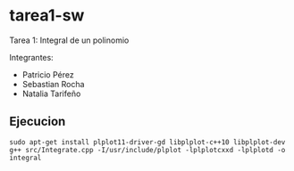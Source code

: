 tarea1-sw
=========

Tarea 1: Integral de un polinomio

Integrantes:

* Patricio Pérez
* Sebastian Rocha
* Natalia Tarifeño


Ejecucion
-------------

    sudo apt-get install plplot11-driver-gd libplplot-c++10 libplplot-dev
    g++ src/Integrate.cpp -I/usr/include/plplot -lplplotcxxd -lplplotd -o integral